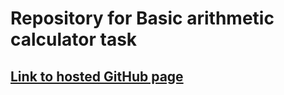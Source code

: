 # Repository for Basic arithmetic calculator task

## [Link to hosted GitHub page](https://tpriince.github.io/Zuri-JavaScript/)
